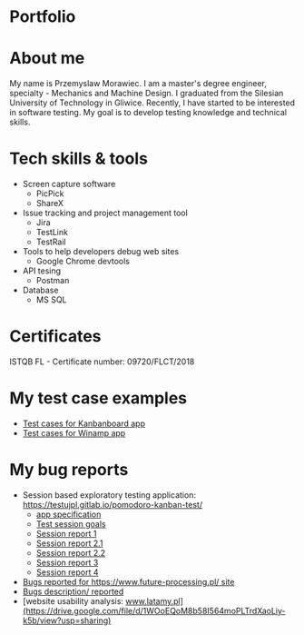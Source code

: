 # Portfolio
# About me
My name is Przemyslaw Morawiec. I am a master's degree engineer, specialty - Mechanics and Machine Design. I graduated from the Silesian University of Technology in Gliwice. Recently, I have started to be interested in software testing. My goal is to develop testing knowledge and technical skills. 
# Tech skills & tools
* Screen capture software
  * PicPick
  * ShareX
* Issue tracking and project management tool
  * Jira
  * TestLink
  * TestRail
* Tools to help developers debug web sites
  * Google Chrome devtools
* API tesing
  * Postman
* Database
  * MS SQL
# Certificates
ISTQB FL -  Certificate number: 09720/FLCT/2018
# My test case examples
* [Test cases for Kanbanboard app](https://drive.google.com/file/d/1zDpBtRz0dMLtLmF5_kr7ZXnPiO1uOwIf/view?usp=sharing)
* [Test cases for Winamp app](https://drive.google.com/file/d/1P1MwvDFZjhx7P8TnEshjBQErpP1nP5hF/view?usp=sharing)
# My bug reports
* Session based exploratory testing application: https://testujpl.gitlab.io/pomodoro-kanban-test/
  * [app specification](https://drive.google.com/file/d/1eDuwhBvBDBVwvNjD_Xjmh0V6OifQ1Kt3/view?usp=sharing)
  * [Test session goals](https://drive.google.com/file/d/1iRAkowghzyy_PRniPmZbXMMwZecbDY85/view?usp=sharing)
  * [Session report 1](https://drive.google.com/file/d/1S_xktx9GxKjuWZ8bNUXyD9gCacZuZ1K5/view?usp=sharing)
  * [Session report 2.1](https://drive.google.com/file/d/1dBrNIUXlQteJEAg3u4dpUfhOK2XY7tq6/view?usp=sharing)
  * [Session report 2.2](https://drive.google.com/file/d/1vAWMJ2Z-VcaVG0h-Vz5zR_YIZ-Css6C8/view?usp=sharing)
  * [Session report 3](https://drive.google.com/file/d/1zWdRSLnhtFVUtw75bTWUrvgvc8pcy9tZ/view?usp=sharing)
  * [Session report 4](https://drive.google.com/file/d/1N9xQe8eQevuXW3ZUYHW9eG17r73aZZPL/view?usp=sharing)
* [Bugs reported for https://www.future-processing.pl/ site](https://drive.google.com/file/d/1EkmihkYvaod2U7bXDsZdawUJFST7L0sk/view?usp=sharing)
* [Bugs description/ reported ](https://drive.google.com/file/d/1Yd2F37bxdmnjOYlFHil46y0kF3P98lOm/view?usp=sharing)
* [website usability analysis: www.latamy.pl](https://drive.google.com/file/d/1WOoEQoM8b58I564moPLTrdXaoLiy-k5b/view?usp=sharing)
